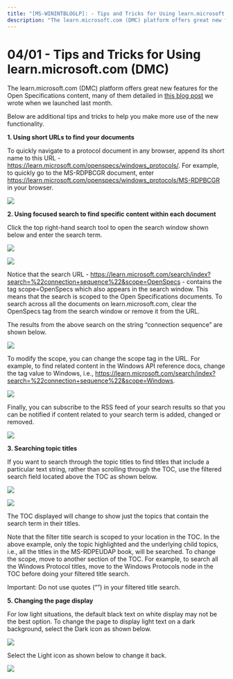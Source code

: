 ```yaml
---
title: "[MS-WININTBLOGLP]: - Tips and Tricks for Using learn.microsoft.com (DMC)"
description: "The learn.microsoft.com (DMC) platform offers great new features for the Open Specifications content, many of them detailed in this blog post we"
---
```


# 04/01 - Tips and Tricks for Using learn.microsoft.com (DMC)

<p> </p>
<p>The learn.microsoft.com (DMC) platform offers great new
features for the Open Specifications content, many of them detailed in <span><a href="https://learn.microsoft.com/teamblog/announcing-open-specifications-migration">this
blog post</a></span> we wrote when we launched last month.</p>

<p>Below are additional tips and tricks to help you make more
use of the new functionality.</p>

<p><b>1. Using short URLs to find your documents</b></p>

<p>To quickly navigate to a protocol document in any browser,
append its short name to this URL - <span><a href="https://learn.microsoft.com/openspecs/windows_protocols/">https://learn.microsoft.com/openspecs/windows_protocols/</a></span>.
For example, to quickly go to the MS-RDPBCGR document, enter <span><a href="https://learn.microsoft.com/openspecs/windows_protocols/MS-RDPBCGR">https://learn.microsoft.com/openspecs/windows_protocols/MS-RDPBCGR</a></span>
in your browser. </p>

<p><img id="Picture 1" src="MS-WININTBLOGLP_files/image001.png"></p>

<p><b>2. Using focused search to find specific content within
each document</b></p>

<p>Click the top right-hand search tool to open the search
window shown below and enter the search term. </p>

<p><img id="Picture 13" src="MS-WININTBLOGLP_files/image002.png"></p>

<p><img id="Picture 3" src="MS-WININTBLOGLP_files/image003.png"></p>

<p>Notice that the search URL - <span><a href="https://learn.microsoft.com/search/index?search=%22connection+sequence%22&amp;scope=OpenSpecs">https://learn.microsoft.com/search/index?search=%22connection+sequence%22&amp;scope=OpenSpecs</a></span>
- contains the tag scope=OpenSpecs which also appears in the search window.
This means that the search is scoped to the Open Specifications documents. To
search across all the documents on learn.microsoft.com, clear the OpenSpecs tag
from the search window or remove it from the URL. </p>

<p>The results from the above search on the string “connection
sequence” are shown below.</p>

<p><img id="Picture 4" src="MS-WININTBLOGLP_files/image004.png"></p>

<p>To modify the scope, you can change the scope tag in the
URL. For example, to find related content in the Windows API reference docs,
change the tag value to Windows, i.e., <span><a href="https://learn.microsoft.com/search/index?search=%22connection+sequence%22&amp;scope=Windows">https://learn.microsoft.com/search/index?search=%22connection+sequence%22&amp;scope=Windows</a></span>.
</p>

<p><img id="Picture 5" src="MS-WININTBLOGLP_files/image005.png"></p>

<p>Finally, you can subscribe to the RSS feed of your search
results so that you can be notified if content related to your search term is
added, changed or removed.</p>

<p><img id="Picture 6" src="MS-WININTBLOGLP_files/image006.png"></p>

<p><b>3. Searching topic titles</b></p>

<p>If you want to search through the topic titles to find
titles that include a particular text string, rather than scrolling through the
TOC, use the filtered search field located above the TOC as shown below.</p>

<p><img id="Picture 10" src="MS-WININTBLOGLP_files/image007.png"></p>

<p><img id="Picture 12" src="MS-WININTBLOGLP_files/image008.png"></p>

<p>The TOC displayed will change to show just the topics that
contain the search term in their titles.</p>

<p>Note that the filter title search is scoped to your location
in the TOC. In the above example, only the topic highlighted and the underlying
child topics, i.e., all the titles in the MS-RDPEUDAP book, will be searched.
To change the scope, move to another section of the TOC. For example, to search
all the Windows Protocol titles, move to the Windows Protocols node in the TOC
before doing your filtered title search.</p>

<p>Important: Do not use quotes (“”) in your filtered title
search.</p>

<p><b>5. Changing the page display</b></p>

<p>For low light situations, the default black text on white
display may not be the best option. To change the page to display light text on
a dark background, select the Dark icon as shown below.</p>

<p><img id="Picture 8" src="MS-WININTBLOGLP_files/image009.png"></p>

<p>Select the Light icon as shown below to change it back.</p>

<p><img id="Picture 9" src="MS-WININTBLOGLP_files/image010.png"></p>


                
